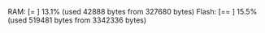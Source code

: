 RAM:   [=         ]  13.1% (used 42888 bytes from 327680 bytes)
Flash: [==        ]  15.5% (used 519481 bytes from 3342336 bytes)